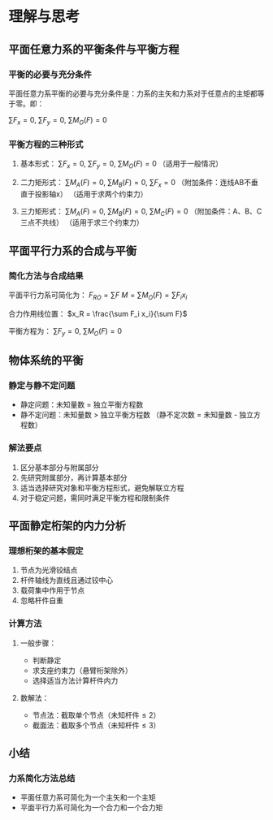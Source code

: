 <!-- 引自第三节详细记录 -->
# 理解与思考

## 平面任意力系的平衡条件与平衡方程

### 平衡的必要与充分条件

平面任意力系平衡的必要与充分条件是：力系的主矢和力系对于任意点的主矩都等于零。即：

$\sum F_x = 0$,  $\sum F_y = 0$,  $\sum M_O(F) = 0$

### 平衡方程的三种形式

1. 基本形式：
   $\sum F_x = 0$, $\sum F_y = 0$, $\sum M_O(F) = 0$
   （适用于一般情况）

2. 二力矩形式：
   $\sum M_A(F) = 0$, $\sum M_B(F) = 0$, $\sum F_x = 0$
   （附加条件：连线AB不垂直于投影轴x）
   （适用于求两个约束力）

3. 三力矩形式：
   $\sum M_A(F) = 0$, $\sum M_B(F) = 0$, $\sum M_C(F) = 0$
   （附加条件：A、B、C三点不共线）
   （适用于求三个约束力）

## 平面平行力系的合成与平衡

### 简化方法与合成结果

平面平行力系可简化为：
$F_{RO} = \sum F$
$M = \sum M_O(F) = \sum F_i x_i$

合力作用线位置：
$x_R = \frac{\sum F_i x_i}{\sum F}$

平衡方程为：
$\sum F_y = 0$, $\sum M_O(F) = 0$

## 物体系统的平衡

### 静定与静不定问题

- 静定问题：未知量数 = 独立平衡方程数
- 静不定问题：未知量数 > 独立平衡方程数
  （静不定次数 = 未知量数 - 独立方程数）

### 解法要点

1. 区分基本部分与附属部分
2. 先研究附属部分，再计算基本部分
3. 适当选择研究对象和平衡方程形式，避免解联立方程
4. 对于稳定问题，需同时满足平衡方程和限制条件

## 平面静定桁架的内力分析

### 理想桁架的基本假定

1. 节点为光滑铰结点
2. 杆件轴线为直线且通过铰中心
3. 载荷集中作用于节点
4. 忽略杆件自重

### 计算方法

1. 一般步骤：
   - 判断静定
   - 求支座约束力（悬臂桁架除外）
   - 选择适当方法计算杆件内力

2. 数解法：
   - 节点法：截取单个节点（未知杆件$\leq 2$）
   - 截面法：截取多个节点（未知杆件$\leq 3$）

## 小结

### 力系简化方法总结

- 平面任意力系可简化为一个主矢和一个主矩
- 平面平行力系可简化为一个合力和一个合力矩
